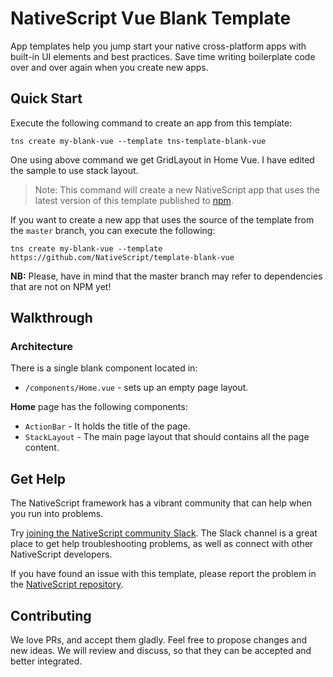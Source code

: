 # NativeScript Vue Blank Template
App templates help you jump start your native cross-platform apps with built-in UI elements and best practices. Save time writing boilerplate code over and over again when you create new apps.

## Quick Start
Execute the following command to create an app from this template:

```
tns create my-blank-vue --template tns-template-blank-vue
```

One using above command we get GridLayout in Home Vue. I have edited the sample to use stack layout.

> Note: This command will create a new NativeScript app that uses the latest version of this template published to [npm](https://www.npmjs.com/package/tns-template-blank-vue).

If you want to create a new app that uses the source of the template from the `master` branch, you can execute the following:

```
tns create my-blank-vue --template https://github.com/NativeScript/template-blank-vue
```

**NB:** Please, have in mind that the master branch may refer to dependencies that are not on NPM yet!

## Walkthrough

### Architecture
There is a single blank component located in:
- `/components/Home.vue` - sets up an empty page layout.

**Home** page has the following components:
- `ActionBar` - It holds the title of the page.
- `StackLayout` - The main page layout that should contains all the page content.

## Get Help
The NativeScript framework has a vibrant community that can help when you run into problems.

Try [joining the NativeScript community Slack](http://developer.telerik.com/wp-login.php?action=slack-invitation). The Slack channel is a great place to get help troubleshooting problems, as well as connect with other NativeScript developers.

If you have found an issue with this template, please report the problem in the [NativeScript repository](https://github.com/NativeScript/NativeScript/issues).

## Contributing

We love PRs, and accept them gladly. Feel free to propose changes and new ideas. We will review and discuss, so that they can be accepted and better integrated.
